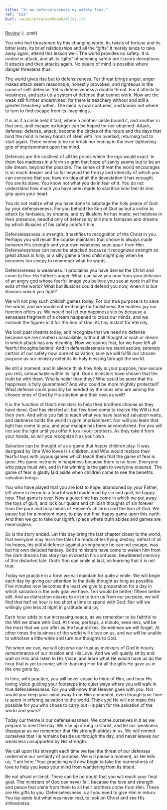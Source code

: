 ```yaml
---
title: "In my defenselessness my safety lies."
ref: "153"
burl: /acim/intro/workbook/#l151-170
---
```


<a class="hide-review" href="/workbook/l172/#l153">Review</a>
{: .omit}

You who feel threatened by this changing world, its twists of fortune
and its bitter jests, its brief relationships and all the “gifts” it
merely lends to take away again, attend this lesson well. The world
provides no safety. It is rooted in attack, and all its “gifts” of
seeming safety are illusory deceptions. It attacks and then attacks
again. No peace of mind is possible where danger threatens thus.

The world gives rise but to defensiveness. For threat brings anger,
anger makes attack seem reasonable, honestly provoked, and righteous in
the name of self-defense. Yet is defensiveness a double threat. For it
attests to weakness, and sets up a system of defense that cannot work.
Now are the weak still further undermined, for there is treachery
without and still a greater treachery within. The mind is now confused,
and knows not where to turn to find escape from its imaginings.

It is as if a circle held it fast, wherein another circle bound it, and
another in that one, until escape no longer can be hoped for nor
obtained. Attack, defense; defense, attack, become the circles of the
hours and the days that bind the mind in heavy bands of steel with iron
overlaid, returning but to start again. There seems to be no break nor
ending in the ever-tightening grip of imprisonment upon the mind.

Defenses are the costliest of all the prices which the ego would exact.
In them lies madness in a form so grim that hope of sanity seems but to
be an idle dream, beyond the possible. The sense of threat the world
encourages is so much deeper and so far beyond the frenzy and intensity
of which you can conceive that you have no idea of all the devastation
it has wrought. You are its slave. You know not what you do in fear of
it. You do not understand how much you have been made to sacrifice who
feel its iron grip upon your heart.

You do not realize what you have done to sabotage the holy peace of God
by your defensiveness. For you behold the Son of God as but a victim to
attack by fantasies, by dreams, and by illusions he has made; yet
helpless in their presence, needful only of defense by
still more fantasies and dreams by which illusions of his safety comfort
him.

Defenselessness is strength. It testifies to recognition of the Christ
in you. Perhaps you will recall the course maintains that choice is
always made between His strength and your own weakness seen apart from
Him. Defenselessness can never be attacked because it recognizes
strength so great attack is folly, or a silly game a tired child might
play when he becomes too sleepy to remember what he wants.

Defensiveness is weakness. It proclaims you have denied the Christ and
come to fear His Father’s anger. What can save you now from your
delusion of an angry god whose fearful image you believe you see at work
in all the evils of the world? What but illusions could defend you now,
when it is but illusions which you fight?

We will not play such childish games today. For our true purpose is to
save the world, and we would not exchange for foolishness the endless
joy our function offers us. We would not let our happiness slip by
because a senseless fragment of a dream happened to cross our minds, and
we mistook the figures in it for the Son of God; its tiny instant for
eternity.

We look past dreams today, and recognize that we need no defense because
we are created unassailable, without all thought or wish or dream in
which attack has any meaning. Now we cannot fear, for we have left all
fearful thoughts behind. And in defenselessness we stand secure,
serenely certain of our safety now, sure of salvation; sure we will
fulfill our chosen purpose as our ministry extends its holy blessing
through the world.

Be still a moment, and in silence think how holy is your purpose, how
secure you rest, untouchable within its light. God’s ministers have
chosen that the truth be with them. Who is holier than they? Who could
be surer that his happiness is fully guaranteed? And who could be more
mightily protected? What defense could possibly be needed by the ones
who are among the chosen ones of God by His election and their own as
well?

It is the function of God’s ministers to help their brothers choose as
they have done. God has elected all, but few have come to realize His
Will is but their own. And while you fail to teach what you have learned
salvation waits, and darkness holds the world in
grim imprisonment. Nor will you learn that light has come to you, and
your escape has been accomplished. For you will not see the light until
you offer it to all your brothers. As they take it from your hands, so
will you recognize it as your own.

Salvation can be thought of as a game that happy children play. It was
designed by One Who loves His children, and Who would replace their
fearful toys with joyous games which teach them that the game of fear is
gone. His game instructs in happiness because there is no loser.
Everyone who plays must win, and in his winning is the gain to everyone
ensured. The game of fear is gladly laid aside when children come to see
the benefits salvation brings.

You who have played that you are lost to hope, abandoned by your Father,
left alone in terror in a fearful world made mad by sin and guilt, be
happy now. That game is over. Now a quiet time has come in which we put
away the toys of guilt, and lock our quaint and childish thoughts of sin
forever from the pure and holy minds of Heaven’s children and the Son of
God. We pause but for a moment more, to play our final happy game upon
this earth. And then we go to take our rightful place where truth abides
and games are meaningless.

So is the story ended. Let this day bring the last chapter closer to the
world, that everyone may learn the tales he reads of terrifying destiny,
defeat of all his hopes, his pitiful defense against a vengeance he can
not escape, was but his own deluded fantasy. God’s ministers have come
to waken him from the dark dreams this story has evoked in his confused,
bewildered memory of this distorted tale. God’s Son can smile at last,
on learning that it is not true.

Today we practice in a form we will maintain for quite a while. We will
begin each day by giving our attention to the daily thought as long as
possible. Five minutes now becomes the least we give to preparation for
a day in which salvation is the only goal we have. Ten would be better;
fifteen better still. And as distraction ceases to arise to turn us from
our purpose, we will find that half an hour is too short a time to spend
with God. Nor will we willingly give less at night in gratitude and joy.

Each hour adds to our increasing peace, as we remember to be faithful to
the Will we share with God. At times, perhaps, a minute,
even less, will be the most that we can offer as the hour strikes.
Sometimes we will forget. At other times the business of the world will
close on us, and we will be unable to withdraw a little while and turn
our thoughts to God.

Yet when we can, we will observe our trust as ministers of God in hourly
remembrance of our mission and His Love. And we will quietly sit by and
wait on Him and listen to His Voice, and learn what He would have us do
the hour that is yet to come; while thanking Him for all the gifts He
gave us in the one gone by.

In time, with practice, you will never cease to think of Him, and hear
His loving Voice guiding your footsteps into quiet ways where you will
walk in true defenselessness. For you will know that Heaven goes with
you. Nor would you keep your mind away from Him a moment, even though
your time is spent in offering salvation to the world. Think you He will
not make this possible for you who chose to carry out His plan for the
salvation of the world and yours?

Today our theme is our defenselessness. We clothe ourselves in it as we
prepare to meet the day. We rise up strong in Christ, and let our
weakness disappear as we remember that His strength abides in us. We
will remind ourselves that He remains beside us through the day, and
never leaves our weakness unsupported by His strength.

We call upon His strength each time we feel the threat of our defenses
undermine our certainty of purpose. We will pause a moment, as He tells
us, “I am here.”Your practicing will now begin to take the earnestness
of love to help you keep your mind from wandering from its intent.

Be not afraid or timid. There can be no doubt that you will reach your
final goal. The ministers of God can never fail, because the love and
strength and peace that shine from them to all their brothers come from
Him. These are His gifts to you. Defenselessness is all you need to give
Him in return. You lay aside but what was never real, to look on Christ
and see His sinlessness.

